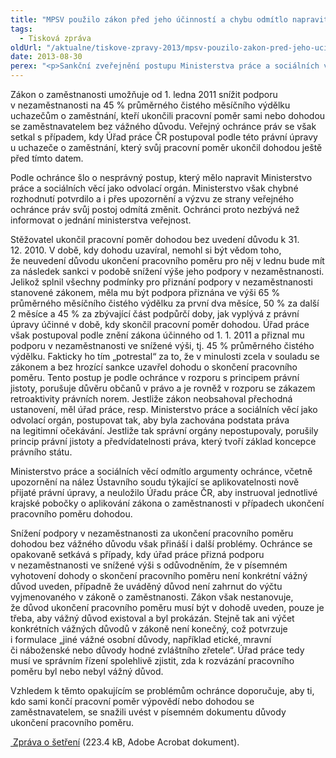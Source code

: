 ```yaml
---
title: "MPSV použilo zákon před jeho účinností a chybu odmítlo napravit"
tags:
  - Tisková zpráva
oldUrl: "/aktualne/tiskove-zpravy-2013/mpsv-pouzilo-zakon-pred-jeho-ucinnosti-a-chybu-odmitlo-napravit"
date: 2013-08-30
perex: "<p>Sankční zveřejnění postupu Ministerstva práce a sociálních věcí, které potvrdilo chybné rozhodnutí o snížení podpory v nezaměstnanosti za ukončení pracovního poměru dohodou. Svůj postoj ministerstvo odmítá změnit.</p>"
---
```


<!-- imported from the old website -->

<p>Zákon o zaměstnanosti umožňuje od 1. ledna 2011 snížit podporu v nezaměstnanosti na 45 % průměrného čistého měsíčního výdělku uchazečům o zaměstnání, kteří ukončili pracovní poměr sami nebo dohodou se zaměstnavatelem bez vážného důvodu. Veřejný ochránce práv se však setkal s případem, kdy Úřad práce ČR postupoval podle této právní úpravy u uchazeče o zaměstnání, který svůj pracovní poměr ukončil dohodou ještě před tímto datem.</p><p>Podle ochránce šlo o nesprávný postup, který mělo napravit Ministerstvo práce a sociálních věcí jako odvolací orgán. Ministerstvo však chybné rozhodnutí potvrdilo a i přes upozornění a výzvu ze strany veřejného ochránce práv svůj postoj odmítá změnit. Ochránci proto nezbývá než informovat o jednání ministerstva veřejnost.</p><p>Stěžovatel ukončil pracovní poměr dohodou bez uvedení důvodu k 31. 12. 2010. V době, kdy dohodu uzavíral, nemohl si být vědom toho, že neuvedení důvodu ukončení pracovního poměru pro něj v lednu bude mít za následek sankci v podobě snížení výše jeho podpory v nezaměstnanosti. Jelikož splnil všechny podmínky pro přiznání podpory v nezaměstnanosti stanovené zákonem, měla mu být podpora přiznána ve výši 65 % průměrného měsíčního čistého výdělku za první dva měsíce, 50 % za další 2 měsíce a 45 % za zbývající část podpůrčí doby, jak vyplývá z právní úpravy účinné v době, kdy skončil pracovní poměr dohodou. Úřad práce však postupoval podle znění zákona účinného od 1. 1. 2011 a přiznal mu podporu v nezaměstnanosti ve snížené výši, tj. 45 % průměrného čistého výdělku. Fakticky ho tím „potrestal“ za to, že v minulosti zcela v souladu se zákonem a bez hrozící sankce uzavřel dohodu o skončení pracovního poměru. Tento postup je podle ochránce v rozporu s principem právní jistoty, porušuje důvěru občanů v právo a je rovněž v rozporu se zákazem retroaktivity právních norem. Jestliže zákon neobsahoval přechodná ustanovení, měl úřad práce, resp. Ministerstvo práce a sociálních věcí jako odvolací orgán, postupovat tak, aby byla zachována podstata práva na legitimní očekávání. Jestliže tak správní orgány nepostupovaly, porušily princip právní jistoty a předvídatelnosti práva, který tvoří základ koncepce právního státu.</p><p>Ministerstvo práce a sociálních věcí odmítlo argumenty ochránce, včetně upozornění na nález Ústavního soudu týkající se aplikovatelnosti nově přijaté právní úpravy, a neuložilo Úřadu práce ČR, aby instruoval jednotlivé krajské pobočky o aplikování zákona o zaměstnanosti v případech ukončení pracovního poměru dohodou.</p><p>Snížení podpory v nezaměstnanosti za ukončení pracovního poměru dohodou bez vážného důvodu však přináší i další problémy. Ochránce se opakovaně setkává s případy, kdy úřad práce přizná podporu v nezaměstnanosti ve snížené výši s odůvodněním, že v písemném vyhotovení dohody o skončení pracovního poměru není konkrétní vážný důvod uveden, případně že uváděný důvod není zahrnut do výčtu vyjmenovaného v zákoně o zaměstnanosti. Zákon však nestanovuje, že důvod ukončení pracovního poměru musí být v dohodě uveden, pouze je třeba, aby vážný důvod existoval a byl prokázán. Stejně tak ani výčet konkrétních vážných důvodů v zákoně není konečný, což potvrzuje i formulace „jiné vážné osobní důvody, například etické, mravní či náboženské nebo důvody hodné zvláštního zřetele“. Úřad práce tedy musí ve správním řízení spolehlivě zjistit, zda k rozvázání pracovního poměru byl nebo nebyl vážný důvod.</p><p>Vzhledem k těmto opakujícím se problémům ochránce doporučuje, aby ti, kdo sami končí pracovní poměr výpovědí nebo dohodou se zaměstnavatelem, se snažili uvést v písemném dokumentu důvody ukončení pracovního poměru.</p><p><a title="Otevření do nového okna" href="/uploads-import/STANOVISKA/prace_a_zamestnanost/Urad_prace/4416-2011-PS-ZZ.pdf" target="_blank"><img alt="" src="https://www.ochrance.cz/typo3/ext/od_linkdesc/icons/pdf.gif" class="od_linkdesc_icon" /> Zpráva o šetření</a> (223.4 kB, Adobe Acrobat dokument).</p>
